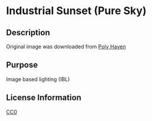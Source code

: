 # Industrial Sunset (Pure Sky)

## Description
Original image was downloaded from [Poly Haven](https://polyhaven.com/a/industrial_sunset_puresky)

## Purpose
Image based lighting (IBL)

## License Information
[CC0](https://polyhaven.com/license)